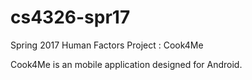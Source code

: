 # cs4326-spr17
Spring 2017 Human Factors Project : Cook4Me

Cook4Me is an mobile application designed for Android. 
